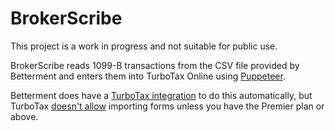 # BrokerScribe

This project is a work in progress and not suitable for public use.

BrokerScribe reads 1099-B transactions from the CSV file provided by Betterment
and enters them into TurboTax Online using
[Puppeteer](https://github.com/GoogleChrome/puppeteer).

Betterment does have a [TurboTax
integration](https://www.betterment.com/resources/tax-software-importing/) to
do this automatically, but TurboTax [doesn't
allow](https://turbotax.intuit.com/personal-taxes/compare/online/) importing
forms unless you have the Premier plan or above.

